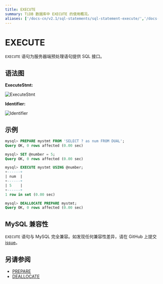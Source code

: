 ```yaml
---
title: EXECUTE
summary: TiDB 数据库中 EXECUTE 的使用概况。
aliases: ['/docs-cn/v2.1/sql-statements/sql-statement-execute/','/docs-cn/v2.1/reference/sql/statements/execute/']
---
```


# EXECUTE

`EXECUTE` 语句为服务器端预处理语句提供 SQL 接口。

## 语法图

**ExecuteStmt:**

![ExecuteStmt](https://docs-download.pingcap.com/media/images/docs-cn/sqlgram/ExecuteStmt.png)

**Identifier:**

![Identifier](https://docs-download.pingcap.com/media/images/docs-cn/sqlgram/Identifier.png)

## 示例

```sql
mysql> PREPARE mystmt FROM 'SELECT ? as num FROM DUAL';
Query OK, 0 rows affected (0.00 sec)

mysql> SET @number = 5;
Query OK, 0 rows affected (0.00 sec)

mysql> EXECUTE mystmt USING @number;
+------+
| num  |
+------+
| 5    |
+------+
1 row in set (0.00 sec)

mysql> DEALLOCATE PREPARE mystmt;
Query OK, 0 rows affected (0.00 sec)
```

## MySQL 兼容性

`EXECUTE` 语句与 MySQL 完全兼容。如发现任何兼容性差异，请在 GitHub 上提交 [issue](https://github.com/pingcap/tidb/issues/new/choose)。

## 另请参阅

* [PREPARE](/sql-statements/sql-statement-prepare.md)
* [DEALLOCATE](/sql-statements/sql-statement-deallocate.md)
